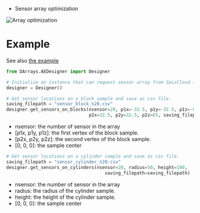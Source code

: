 
* Sensor array optimization

![Array optimization](https://github.com/myliangding/DAE/blob/master/documentation/AE_sensor_ani.gif)

# Example

See also <a href="https://github.com/Liang-Ding/DAE/blob/master/examples/get_sensor_locations.py">the example</a>

```python
from DArrays.AEDesigner import Designer
```

```python
# Initialize an instance that can request sensor array from SeisCloud (https://seis.cloud). 
designer = Designer()
```

```python
# Get sensor locations on a block sample and save as csv file.
saving_filepath = "sensor_block_n20.csv"
designer.get_sensors_on_blocks(nsensor=20, p1x=-32.5, p1y=-32.5, p1z=-65,
                               p2x=32.5, p2y=32.5, p2z=65, saving_filepath=saving_filepath)
```
* nsensor: the number of sensor in the array
* [p1x, p1y, p1z]: the first vertex of the block sample.
* [p2x, p2y, p2z]: the second vertex of the block sample. 
* [0, 0, 0]: the sample center


```python
# Get sensor locations on a cylinder sample and save as csv file.
saving_filepath = "sensor_cylinder_n20.csv"
designer.get_sensors_on_cylinders(nsensor=20, radius=50, height=100,
                                     saving_filepath=saving_filepath)
```
* nsensor: the number of sensor in the array
* radius: the radius of the cylinder sample. 
* height: the height of the cylinder sample. 
* [0, 0, 0]: the sample center
